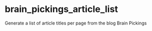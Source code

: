 # brain_pickings_article_list
Generate a list of article titles per page from the blog Brain Pickings
